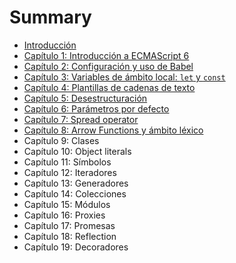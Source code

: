 # Summary

* [Introducción](README.md)
* [Capítulo 1: Introducción a ECMAScript 6](chapter1.md)
* [Capítulo 2: Configuración y uso de Babel](chapter2.md)
* [Capítulo 3: Variables de ámbito local: `let` y `const`](chapter3.md)
* [Capítulo 4: Plantillas de cadenas de texto](chapter4.md)
* [Capítulo 5: Desestructuración](chapter5.md)
* [Capítulo 6: Parámetros por defecto](chapter6.md)
* [Capítulo 7: Spread operator](chapter7.md)
* [Capítulo 8: Arrow Functions y ámbito léxico](chapter8.md)
* Capítulo 9: Clases
* Capítulo 10: Object literals
* Capítulo 11: Símbolos
* Capítulo 12: Iteradores
* Capítulo 13: Generadores
* Capítulo 14: Colecciones
* Capítulo 15: Módulos
* Capítulo 16: Proxies
* Capítulo 17: Promesas
* Capítulo 18: Reflection
* Capítulo 19: Decoradores

